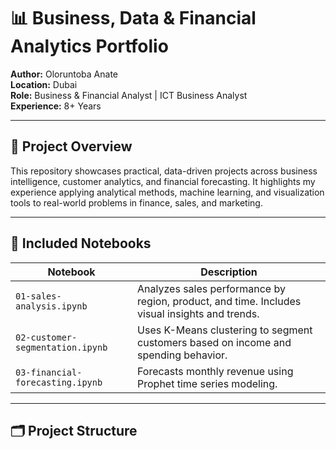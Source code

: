 # 📊 Business, Data & Financial Analytics Portfolio

**Author:** Oloruntoba Anate  
**Location:** Dubai  
**Role:** Business & Financial Analyst | ICT Business Analyst  
**Experience:** 8+ Years  

---

## 🚀 Project Overview

This repository showcases practical, data-driven projects across business intelligence, customer analytics, and financial forecasting. It highlights my experience applying analytical methods, machine learning, and visualization tools to real-world problems in finance, sales, and marketing.

---

## 🧠 Included Notebooks

| Notebook | Description |
|----------|-------------|
| `01-sales-analysis.ipynb` | Analyzes sales performance by region, product, and time. Includes visual insights and trends. |
| `02-customer-segmentation.ipynb` | Uses K-Means clustering to segment customers based on income and spending behavior. |
| `03-financial-forecasting.ipynb` | Forecasts monthly revenue using Prophet time series modeling. |

---

## 🗂️ Project Structure
